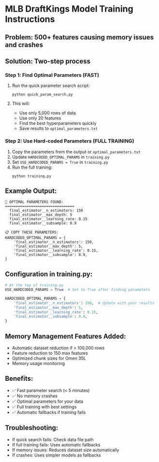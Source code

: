 # MLB DraftKings Model Training Instructions

## Problem: 500+ features causing memory issues and crashes

## Solution: Two-step process

### Step 1: Find Optimal Parameters (FAST)
1. Run the quick parameter search script:
   ```
   python quick_param_search.py
   ```
   
2. This will:
   - Use only 5,000 rows of data
   - Use only 20 features
   - Find the best hyperparameters quickly
   - Save results to `optimal_parameters.txt`

### Step 2: Use Hard-coded Parameters (FULL TRAINING)
1. Copy the parameters from the output or `optimal_parameters.txt`
2. Update `HARDCODED_OPTIMAL_PARAMS` in `training.py`
3. Set `USE_HARDCODED_PARAMS = True` in `training.py`
4. Run the full training:
   ```
   python training.py
   ```

## Example Output:
```
🎯 OPTIMAL PARAMETERS FOUND:
================================
  final_estimator__n_estimators: 150
  final_estimator__max_depth: 5
  final_estimator__learning_rate: 0.15
  final_estimator__subsample: 0.9

📋 COPY THESE PARAMETERS:
HARDCODED_OPTIMAL_PARAMS = {
    'final_estimator__n_estimators': 150,
    'final_estimator__max_depth': 5,
    'final_estimator__learning_rate': 0.15,
    'final_estimator__subsample': 0.9,
}
```

## Configuration in training.py:
```python
# At the top of training.py
USE_HARDCODED_PARAMS = True  # Set to True after finding parameters

HARDCODED_OPTIMAL_PARAMS = {
    'final_estimator__n_estimators': 150,  # Update with your results
    'final_estimator__max_depth': 5,
    'final_estimator__learning_rate': 0.15,
    'final_estimator__subsample': 0.9,
}
```

## Memory Management Features Added:
- Automatic dataset reduction if > 100,000 rows
- Feature reduction to 150 max features
- Optimized chunk sizes for Omen 35L
- Memory usage monitoring

## Benefits:
- ✅ Fast parameter search (< 5 minutes)
- ✅ No memory crashes
- ✅ Optimal parameters for your data
- ✅ Full training with best settings
- ✅ Automatic fallbacks if training fails

## Troubleshooting:
- If quick search fails: Check data file path
- If full training fails: Uses automatic fallbacks
- If memory issues: Reduces dataset size automatically
- If crashes: Uses simpler models as fallbacks
